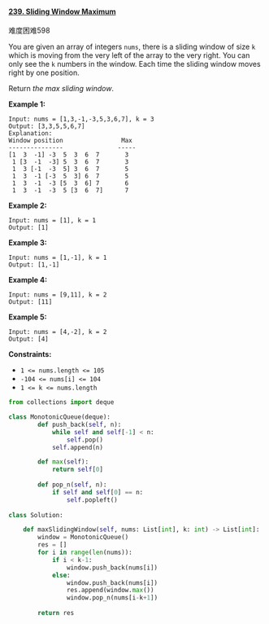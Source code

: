 

#### [239. Sliding Window Maximum](https://leetcode-cn.com/problems/sliding-window-maximum/)

难度困难598

You are given an array of integers `nums`, there is a sliding window of size `k` which is moving from the very left of the array to the very right. You can only see the `k` numbers in the window. Each time the sliding window moves right by one position.

Return *the max sliding window*.

 

**Example 1:**

```
Input: nums = [1,3,-1,-3,5,3,6,7], k = 3
Output: [3,3,5,5,6,7]
Explanation: 
Window position                Max
---------------               -----
[1  3  -1] -3  5  3  6  7       3
 1 [3  -1  -3] 5  3  6  7       3
 1  3 [-1  -3  5] 3  6  7       5
 1  3  -1 [-3  5  3] 6  7       5
 1  3  -1  -3 [5  3  6] 7       6
 1  3  -1  -3  5 [3  6  7]      7
```

**Example 2:**

```
Input: nums = [1], k = 1
Output: [1]
```

**Example 3:**

```
Input: nums = [1,-1], k = 1
Output: [1,-1]
```

**Example 4:**

```
Input: nums = [9,11], k = 2
Output: [11]
```

**Example 5:**

```
Input: nums = [4,-2], k = 2
Output: [4]
```

 

**Constraints:**

- `1 <= nums.length <= 105`
- `-104 <= nums[i] <= 104`
- `1 <= k <= nums.length`



```python
from collections import deque

class MonotonicQueue(deque):
        def push_back(self, n):
            while self and self[-1] < n:
                self.pop()
            self.append(n)

        def max(self):
            return self[0]
        
        def pop_n(self, n):
            if self and self[0] == n:
                self.popleft()
        
class Solution:

    def maxSlidingWindow(self, nums: List[int], k: int) -> List[int]:
        window = MonotonicQueue()
        res = []
        for i in range(len(nums)):
            if i < k-1:
                window.push_back(nums[i])
            else:
                window.push_back(nums[i])
                res.append(window.max())
                window.pop_n(nums[i-k+1])
            
        return res
```


